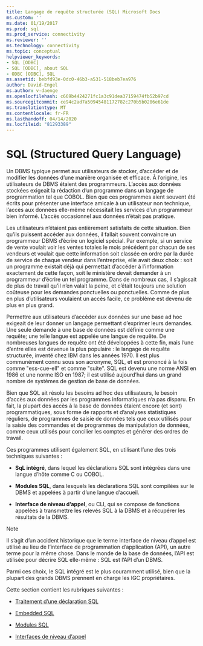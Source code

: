 ```yaml
---
title: Langage de requête structurée (SQL) Microsoft Docs
ms.custom: ''
ms.date: 01/19/2017
ms.prod: sql
ms.prod_service: connectivity
ms.reviewer: ''
ms.technology: connectivity
ms.topic: conceptual
helpviewer_keywords:
- SQL [ODBC]
- SQL [ODBC], about SQL
- ODBC [ODBC], SQL
ms.assetid: bebfd93e-0dc0-46b3-a531-518beb7ea976
author: David-Engel
ms.author: v-daenge
ms.openlocfilehash: c669b4424271fc1a3c91dea37159474fb52b97cd
ms.sourcegitcommit: ce94c2ad7a50945481172782c270b5b0206e61de
ms.translationtype: MT
ms.contentlocale: fr-FR
ms.lasthandoff: 04/14/2020
ms.locfileid: "81293389"
---
```

# <a name="structured-query-language-sql"></a>SQL (Structured Query Language)
Un DBMS typique permet aux utilisateurs de stocker, d’accéder et de modifier les données d’une manière organisée et efficace. À l’origine, les utilisateurs de DBMS étaient des programmeurs. L’accès aux données stockées exigeait la rédaction d’un programme dans un langage de programmation tel que COBOL. Bien que ces programmes aient souvent été écrits pour présenter une interface amicale à un utilisateur non technique, l’accès aux données elle-même nécessitait les services d’un programmeur bien informé. L’accès occasionnel aux données n’était pas pratique.  
  
 Les utilisateurs n’étaient pas entièrement satisfaits de cette situation. Bien qu’ils puissent accéder aux données, il fallait souvent convaincre un programmeur DBMS d’écrire un logiciel spécial. Par exemple, si un service de vente voulait voir les ventes totales le mois précédent par chacun de ses vendeurs et voulait que cette information soit classée en ordre par la durée de service de chaque vendeur dans l’entreprise, elle avait deux choix : soit un programme existait déjà qui permettait d’accéder à l’information exactement de cette façon, soit le ministère devait demander à un programmeur d’écrire un tel programme. Dans de nombreux cas, il s’agissait de plus de travail qu’il n’en valait la peine, et c’était toujours une solution coûteuse pour les demandes ponctuelles ou ponctuelles. Comme de plus en plus d’utilisateurs voulaient un accès facile, ce problème est devenu de plus en plus grand.  
  
 Permettre aux utilisateurs d’accéder aux données sur une base ad hoc exigeait de leur donner un langage permettant d’exprimer leurs demandes. Une seule demande à une base de données est définie comme une requête; une telle langue est appelée une langue de requête. De nombreuses langues de requête ont été développées à cette fin, mais l’une d’entre elles est devenue la plus populaire : le langage de requête structurée, inventé chez IBM dans les années 1970. Il est plus communément connu sous son acronyme, SQL, et est prononcé à la fois comme "ess-cue-ell" et comme "suite". SQL est devenu une norme ANSI en 1986 et une norme ISO en 1987; il est utilisé aujourd’hui dans un grand nombre de systèmes de gestion de base de données.  
  
 Bien que SQL ait résolu les besoins ad hoc des utilisateurs, le besoin d’accès aux données par les programmes informatiques n’a pas disparu. En fait, la plupart des accès à la base de données étaient encore (et sont) programmatiques, sous forme de rapports et d’analyses statistiques réguliers, de programmes de saisie de données tels que ceux utilisés pour la saisie des commandes et de programmes de manipulation de données, comme ceux utilisés pour concilier les comptes et générer des ordres de travail.  
  
 Ces programmes utilisent également SQL, en utilisant l’une des trois techniques suivantes :  
  
-   **SqL intégré**, dans lequel les déclarations SQL sont intégrées dans une langue d’hôte comme C ou COBOL.  
  
-   **Modules SQL**, dans lesquels les déclarations SQL sont compilées sur le DBMS et appelées à partir d’une langue d’accueil.  
  
-   **Interface de niveau d’appel**, ou CLI, qui se compose de fonctions appelées à transmettre les relevés SQL à la DBMS et à récupérer les résultats de la DBMS.  
  
> [!NOTE]  
>  Il s’agit d’un accident historique que le terme interface de niveau d’appel est utilisé au lieu de l’interface de programmation d’application (API), un autre terme pour la même chose. Dans le monde de la base de données, l’API est utilisée pour décrire SQL elle-même : SQL est l’API d’un DBMS.  
  
 Parmi ces choix, le SQL intégré est le plus couramment utilisé, bien que la plupart des grands DBMS prennent en charge les IGC propriétaires.  
  
 Cette section contient les rubriques suivantes :  
  
-   [Traitement d’une déclaration SQL](../../odbc/reference/processing-a-sql-statement.md)  
  
-   [Embedded SQL](../../odbc/reference/embedded-sql.md)  
  
-   [Modules SQL](../../odbc/reference/sql-modules.md)  
  
-   [Interfaces de niveau d’appel](../../odbc/reference/call-level-interfaces.md)
